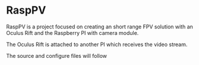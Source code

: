 # RaspPV

RaspPV is a project focused on creating an short range FPV solution with an Oculus Rift and the Raspberry PI with camera module.

The Oculus Rift is attached to another PI which receives the video stream.

The source and configure files will follow
